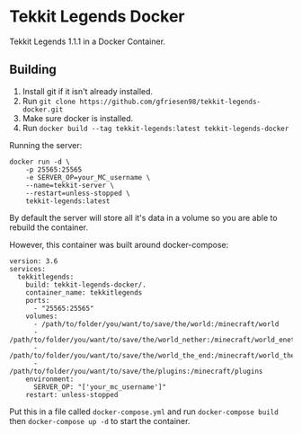 # Tekkit Legends Docker

Tekkit Legends 1.1.1 in a Docker Container.

## Building
1. Install git if it isn't already installed.
2. Run `git clone https://github.com/gfriesen98/tekkit-legends-docker.git`
3. Make sure docker is installed.
4. Run `docker build --tag tekkit-legends:latest tekkit-legends-docker`

Running the server:

```
docker run -d \
    -p 25565:25565
    -e SERVER_OP=your_MC_username \
    --name=tekkit-server \
    --restart=unless-stopped \
    tekkit-legends:latest
```


By default the server will store all it's data in a volume so you are able to rebuild the container.

However, this container was built around docker-compose:

```
version: 3.6
services:
  tekkitlegends:
    build: tekkit-legends-docker/.
    container_name: tekkitlegends
    ports:
      - "25565:25565"
    volumes: 
      - /path/to/folder/you/want/to/save/the/world:/minecraft/world
      - /path/to/folder/you/want/to/save/the/world_nether:/minecraft/world_enether
      - /path/to/folder/you/want/to/save/the/world_the_end:/minecraft/world_the_end
      - /path/to/folder/you/want/to/save/the/plugins:/minecraft/plugins
    environment:
      SERVER_OP: "['your_mc_username']"
    restart: unless-stopped
```

Put this in a file called `docker-compose.yml` and run `docker-compose build` then `docker-compose up -d` to start the container.
